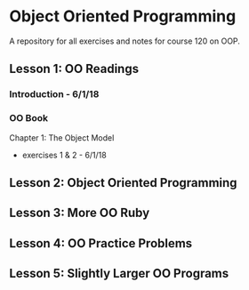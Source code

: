 # Object Oriented Programming

A repository for all exercises and notes for course 120 on OOP.

## Lesson 1: OO Readings

### Introduction - 6/1/18
### OO Book
Chapter 1: The Object Model
- exercises 1 & 2 - 6/1/18

## Lesson 2: Object Oriented Programming


## Lesson 3: More OO Ruby


## Lesson 4: OO Practice Problems


## Lesson 5: Slightly Larger OO Programs
